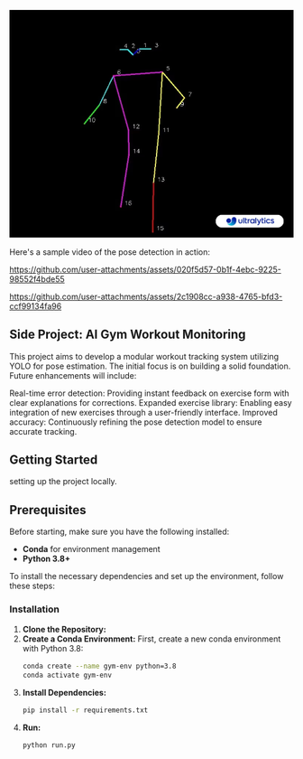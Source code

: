 

[![Poses Keypoints for reference](images/poses.png)](https://example2.com)


Here's a sample video of the pose detection in action:


https://github.com/user-attachments/assets/020f5d57-0b1f-4ebc-9225-98552f4bde55




https://github.com/user-attachments/assets/2c1908cc-a938-4765-bfd3-ccf99134fa96


## Side Project:  AI Gym Workout Monitoring


This project aims to develop a modular workout tracking system utilizing YOLO for pose estimation. The initial focus is on building a solid foundation. Future enhancements will include:

Real-time error detection: Providing instant feedback on exercise form with clear explanations for corrections.
Expanded exercise library: Enabling easy integration of new exercises through a user-friendly interface.
Improved accuracy: Continuously refining the pose detection model to ensure accurate tracking.

## Getting Started
setting up the project locally.

## Prerequisites

Before starting, make sure you have the following installed:

* **Conda** for environment management
* **Python 3.8+**

To install the necessary dependencies and set up the environment, follow these steps:

### Installation



1. **Clone the Repository:**
2. **Create a Conda Environment:**
   First, create a new conda environment with Python 3.8:
   ```sh
   conda create --name gym-env python=3.8
   conda activate gym-env
3. **Install Dependencies:**
    ```sh
   pip install -r requirements.txt

3. **Run:**
    ```sh
   python run.py

